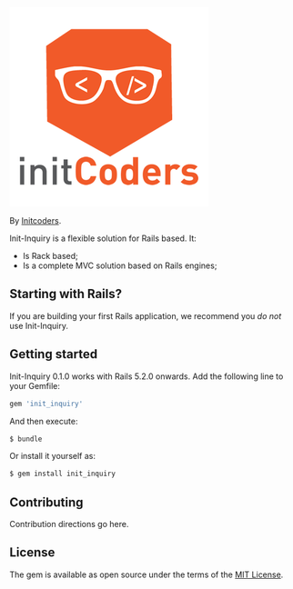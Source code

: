 ![Devise Logo](https://raw.githubusercontent.com/cmdr-ishwar-singh/init-inquiry/master/init_logo.png)

By [Initcoders](http://initcoders.com/).

Init-Inquiry is a flexible solution for Rails based. It:

* Is Rack based;
* Is a complete MVC solution based on Rails engines;

## Starting with Rails?

If you are building your first Rails application, we recommend you *do not* use Init-Inquiry.

## Getting started

Init-Inquiry 0.1.0 works with Rails 5.2.0 onwards. Add the following line to your Gemfile:

```ruby
gem 'init_inquiry'
```

And then execute:
```bash
$ bundle
```

Or install it yourself as:
```bash
$ gem install init_inquiry
```

## Contributing
Contribution directions go here.

## License
The gem is available as open source under the terms of the [MIT License](https://opensource.org/licenses/MIT).
